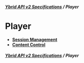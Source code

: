 ##### [**Ybrid API v2 Specifications**](../) / Player

# Player

+ [**Session Management**](session-management)
+ [**Content Control**](content-control)

##### [**Ybrid API v2 Specifications**](../) / Player
